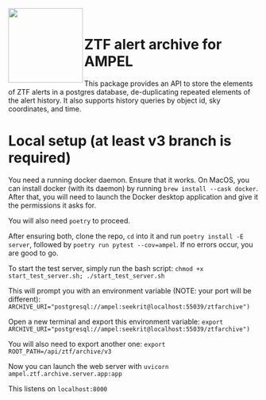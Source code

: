 

<img align="left" src="https://desycloud.desy.de/index.php/s/6gJs9bYBG3tWFDz/preview" width="150" height="150"/>  
<br>

# ZTF alert archive for AMPEL

This package provides an API to store the elements of ZTF alerts in a postgres database, de-duplicating repeated elements of the alert history. It also supports history queries by object id, sky coordinates, and time.

# Local setup (at least v3 branch is required)

You need a running docker daemon. Ensure that it works. On MacOS, you can install docker (with its daemon) by running `brew install --cask docker`. After that, you will need to launch the Docker desktop application and give it the permissions it asks for. 

You will also need `poetry` to proceed.

After ensuring both, clone the repo, `cd` into it and run `poetry install -E server`, followed by `poetry run pytest --cov=ampel`. If no errors occur, you are good to go.

To start the test server, simply run the bash script: 
`chmod +x start_test_server.sh; ./start_test_server.sh`

This will prompt you with an environment variable (NOTE: your port will be different): 
`ARCHIVE_URI="postgresql://ampel:seekrit@localhost:55039/ztfarchive")`

Open a new terminal and export this environment variable: `export ARCHIVE_URI="postgresql://ampel:seekrit@localhost:55039/ztfarchive")`

You will also need to export another one: 
`export ROOT_PATH=/api/ztf/archive/v3`

Now you can launch the web server with 
`uvicorn ampel.ztf.archive.server.app:app`

This listens on `localhost:8000`